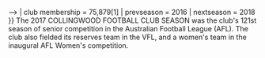 --> | club membership = 75,879[1] | prevseason = 2016 | nextseason = 2018 }} The 2017 COLLINGWOOD FOOTBALL CLUB SEASON was the club's 121st season of senior competition in the Australian Football League (AFL). The club also fielded its reserves team in the VFL, and a women's team in the inaugural AFL Women's competition.
